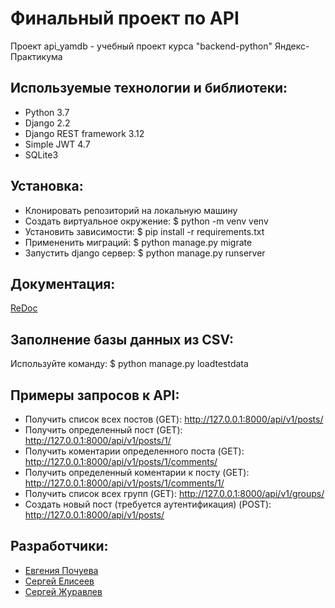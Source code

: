 # Финальный проект по API  
Проект api_yamdb - учебный проект курса "backend-python" Яндекс-Практикума


## Используемые технологии и библиотеки:
+ Python 3.7
+ Django 2.2
+ Django REST framework 3.12
+ Simple JWT 4.7
+ SQLite3


## Установка:
+ Клонировать репозиторий на локальную машину
+ Создать виртуальное окружение: $ python -m venv venv
+ Установить зависимости: $ pip install -r requirements.txt
+ Примененить миграций: $ python manage.py migrate
+ Запустить django сервер: $ python manage.py runserver


## Документация:
[ReDoc](http://127.0.0.1:8000/redoc/)


## Заполнение базы данных из CSV:
Используйте команду: $ python manage.py loadtestdata


## Примеры запросов к API:
+ Получить список всех постов (GET): http://127.0.0.1:8000/api/v1/posts/
+ Получить определенный пост (GET): http://127.0.0.1:8000/api/v1/posts/1/
+ Получить коментарии определенного поста (GET): http://127.0.0.1:8000/api/v1/posts/1/comments/
+ Получить определенный коментарии к посту (GET): http://127.0.0.1:8000/api/v1/posts/1/comments/1/
+ Получить список всех групп (GET): http://127.0.0.1:8000/api/v1/groups/
+ Создать новый пост (требуется аутентификация) (POST): http://127.0.0.1:8000/api/v1/posts/


## Разработчики:
+ [Евгения Почуева](https://github.com/Eugen-bal)
+ [Сергей Елисеев](https://github.com/Serge170)
+ [Сергей Журавлев](https://github.com/geocrane)

